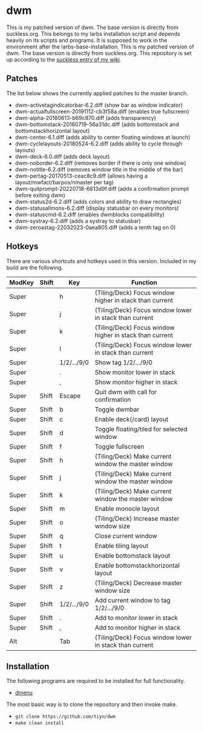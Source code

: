 # dwm

This is my patched version of dwm. The base version is directly from
suckless.org.
This belongs to my larbs installation script and depends heavily on its scripts
and programs.
It is supposed to work in the environment after the larbs-base-installation.
This is my patched version of dwm. The base version is directly from suckless.org.
This repository is set up according to the
[suckless entry of my wiki](https://github.com/tiyn/wiki/blob/master/wiki/linux/suckless.md).

## Patches

The list below shows the currently applied patches to the master branch.

- dwm-activetagindicatorbar-6.2.diff (show bar as window indicator)
- dwm-actualfullscreen-20191112-cb3f58a.diff (enables true fullscreen)
- dwm-alpha-20180613-b69c870.diff (adds transparency)
- dwm-bottomstack-20160719-56a31dc.diff (adds bottomstack and bottomstackhorizontal layout)
- dwm-center-6.1.diff (adds ability to center floating windows at launch)
- dwm-cyclelayouts-20180524-6.2.diff (adds ability to cycle through layouts)
- dwm-deck-6.0.diff (adds deck layout)
- dwm-noborder-6.2.diff (removes border if there is only one window)
- dwm-notitle-6.2.diff (removes window title in the middle of the bar)
- dwm-pertag-20170513-ceac8c9.diff (allows having a layout/mwfact/barpos/nmaster per tag)
- dwm-quitprompt-20220718-6613d9f.diff (adds a confirmation prompt before exiting dwm)
- dwm-status2d-6.2.diff (adds colors and ability to draw rectangles)
- dwm-statusallmons-6.2.diff (display statusbar on every monitors)
- dwm-statuscmd-6.2.diff (enables dwmblocks compatibility)
- dwm-systray-6.2.diff (adds a systray to statusbar)
- dwm-zeroastag-22032023-0aea805.diff (adds a tenth tag on 0)

## Hotkeys

There are various shortcuts and hotkeys used in this version. Included in my
build are the following.

| ModKey | Shift | Key | Function |
| ------ | ----- | --- | -------- |
| Super | | h | (Tiling/Deck) Focus window higher in stack than current |
| Super | | j | (Tiling/Deck) Focus window lower in stack than current |
| Super | | k | (Tiling/Deck) Focus window higher in stack than current |
| Super | | l | (Tiling/Deck) Focus window lower in stack than current |
| Super | | 1/2/.../9/0 | Show tag 1/2/.../9/0 |
| Super | | . | Show monitor lower in stack |
| Super | | , | Show monitor higher in stack |
| Super | Shift | Escape | Quit dwm with call for confirmation |
| Super | Shift | b | Toggle dwmbar |
| Super | Shift | c | Enable deck(/card) layout |
| Super | Shift | d | Toggle floating/tiled for selected window |
| Super | Shift | f | Toggle fullscreen |
| Super | Shift | h | (Tiling/Deck) Make current window the master window |
| Super | Shift | j | (Tiling/Deck) Make current window the master window |
| Super | Shift | k | (Tiling/Deck) Make current window the master window |
| Super | Shift | m | Enable monocle layout |
| Super | Shift | o | (Tiling/Deck) Increase master window size |
| Super | Shift | q | Close current window |
| Super | Shift | t | Enable tiling layout |
| Super | Shift | u | Enable bottomstack layout |
| Super | Shift | v | Enable bottomstackhorizontal layout |
| Super | Shift | z | (Tiling/Deck) Decrease master window size |
| Super | Shift | 1/2/.../9/0 | Add current window to tag 1/2/.../9/0 |
| Super | Shift | . | Add to monitor lower in stack |
| Super | Shift | , | Add to monitor higher in stack |
| Alt   | | Tab | (Tiling/Deck) Focus window lower in stack than current  |

## Installation

The following programs are required to be installed for full functionality.

- [dmenu](https://github.com/tiyn/dmenu)

The most basic way is to clone the repository and then invoke make.

- `git clone https://github.com/tiyn/dwm`
- `make clean install`
